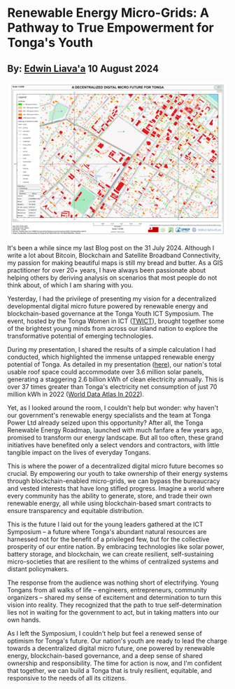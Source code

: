 # Renewable Energy Micro-Grids: A Pathway to True Empowerment for Tonga's Youth 
## By: [Edwin Liava'a](https://github.com/EdwinLiavaa) 10 August 2024

<p align="center">
 <img width="500" src="https://github.com/EdwinLiavaa/liavaa.space/blob/main/blog/20240810/pic.png">
</p>

It's been a while since my last Blog post on the 31 July 2024. Although I write a lot about Bitcoin, Blockchain and Satellite Broadband Connectivity, my passion for making beautiful maps is still my bread and butter. As a GIS practitioner for over 20+ years, I have always been passionate about helping others by deriving analysis on scenarios that most people do not think about, of which I am sharing with you.

Yesterday, I had the privilege of presenting my vision for a decentralized  developmental digital micro future powered by renewable energy and blockchain-based governance at the Tonga Youth ICT Symposium. The event, hosted by the Tonga Women in ICT ([TWICT](https://www.facebook.com/profile.php?id=100083222176057)), brought together some of the brightest young minds from across our island nation to explore the transformative potential of emerging technologies.

During my presentation, I shared the results of a simple calculation I had conducted, which highlighted the immense untapped renewable energy potential of Tonga. As detailed in my presentation ([here](https://github.com/EdwinLiavaa/TWICT-Youth-ICT-Symposium)), our nation's total usable roof space could accommodate over 3.6 million solar panels, generating a staggering 2.6 billion kWh of clean electricity annually. This is over 37 times greater than Tonga's electricity net consumption of just 70 million kWh in 2022 ([World Data Atlas In 2022](https://knoema.com/atlas/Tonga/topics/Energy/Electricity/Electricity-net-consumption)).

Yet, as I looked around the room, I couldn't help but wonder: why haven't our government's renewable energy specialists and the team at Tonga Power Ltd already seized upon this opportunity? After all, the Tonga Renewable Energy Roadmap, launched with much fanfare a few years ago, promised to transform our energy landscape. But all too often, these grand initiatives have benefited only a select vendors and contractors, with little tangible impact on the lives of everyday Tongans.

This is where the power of a decentralized digital micro future becomes so crucial. By empowering our youth to take ownership of their energy systems through blockchain-enabled micro-grids, we can bypass the bureaucracy and vested interests that have long stifled progress. Imagine a world where every community has the ability to generate, store, and trade their own renewable energy, all while using blockchain-based smart contracts to ensure transparency and equitable distribution.

This is the future I laid out for the young leaders gathered at the ICT Symposium – a future where Tonga's abundant natural resources are harnessed not for the benefit of a privileged few, but for the collective prosperity of our entire nation. By embracing technologies like solar power, battery storage, and blockchain, we can create resilient, self-sustaining micro-societies that are resilient to the whims of centralized systems and distant policymakers.

The response from the audience was nothing short of electrifying. Young Tongans from all walks of life – engineers, entrepreneurs, community organizers – shared my sense of excitement and determination to turn this vision into reality. They recognized that the path to true self-determination lies not in waiting for the government to act, but in taking matters into our own hands.

As I left the Symposium, I couldn't help but feel a renewed sense of optimism for Tonga's future. Our nation's youth are ready to lead the charge towards a decentralized digital micro future, one powered by renewable energy, blockchain-based governance, and a deep sense of shared ownership and responsibility. The time for action is now, and I'm confident that together, we can build a Tonga that is truly resilient, equitable, and responsive to the needs of all its citizens.